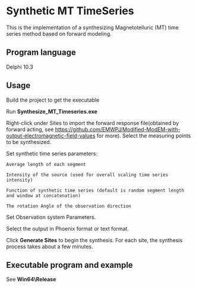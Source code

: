 Synthetic MT TimeSeries
=
This is the implementation of a synthesizing Magnetotelluric (MT) time series method based on forward modeling.

Program language
-
Delphi 10.3

Usage
-

Build the project to get the executable

Run **Synthesize_MT_Timeseries.exe**

Right-click under Sites to import the forward response file(obtained by forward acting, see https://github.com/EMWPJ/Modified-ModEM-with-output-electromagnetic-field-values for more). Select the measuring points to be synthesized.

Set synthetic time series parameters:

    Average length of each segment

    Intensity of the source (used for overall scaling time series intensity)

    Function of synthetic time series (default is random segment length and window at concatenation)

    The rotation Angle of the observation direction

Set Observation system Parameters.

Select the output in Phoenix format or text format.

Click **Generate Sites** to begin the synthesis. For each site, the synthesis process takes about a few minutes.


Executable program and example
-

See **Win64\Release**